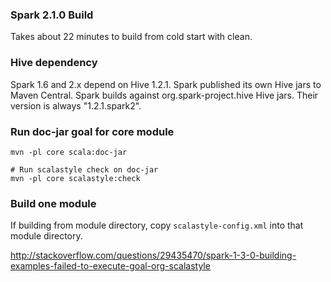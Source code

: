 ### Spark 2.1.0 Build

Takes about 22 minutes to build from cold start with clean.


### Hive dependency
Spark 1.6 and 2.x depend on Hive 1.2.1. Spark published its own Hive jars to Maven Central. Spark builds against org.spark-project.hive Hive jars. Their version is always "1.2.1.spark2".



### Run doc-jar goal for core module
```
mvn -pl core scala:doc-jar

# Run scalastyle check on doc-jar
mvn -pl core scalastyle:check
```



### Build one module

If building from module directory, copy `scalastyle-config.xml` into that module directory.

http://stackoverflow.com/questions/29435470/spark-1-3-0-building-examples-failed-to-execute-goal-org-scalastyle
